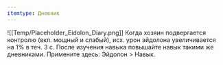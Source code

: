 ```yaml
---
itemtype: Дневник
---
```

![[Temp/Placeholder_Eidolon_Diary.png]]
Когда хозяин подвергается контролю (вкл. мощный и слабый), исх. урон эйдолона увеличивается на 1% в теч. 3 с. После изучения навыка повышайте навык такими же дневниками. Примените здесь: Эйдолон > Навык.
